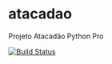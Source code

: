 # atacadao
Projeto Atacadão Python Pro

[![Build Status](https://travis-ci.org/niltonpimentel02/atacadao.svg?branch=master)](https://travis-ci.org/niltonpimentel02/atacadao)
